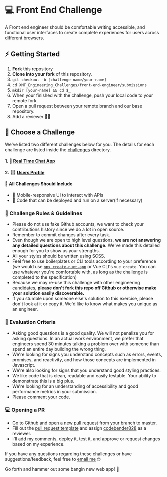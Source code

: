 # 💻 Front End Challenge

A Front end engineer should be comfortable writing accessible, and functional user interfaces to create complete experiences for users across different browsers.

## ⚡️ Getting Started
1. **Fork** this repository
2. **Clone into your fork** of this repository.
3. `git checkout -b [challenge-name/your-name]`
4. `cd XMT_Engineering_Challenges/front-end-engineer/submissions`
5. `mkdir [your-name] && cd $_`
6. When your finished with the challenge, push your local code to your remote fork.
7. Open a pull request between your remote branch and our base repository.
8. Add a reviewer 👍🏽

## 🏓 Choose a Challenge
We've listed two different challenges below for you. The details for each challenge are listed inside the [challenges](./challenges/) directory.

#### 1. 💬 [Real Time Chat App](./challenges/real-time-chat-app.md)
#### 2. 👩🏼 [Users Profile](./challenges/personal-profile-viewer.md)


#### 🐚 All Challenges Should Include
- 📱 Mobile-responsive UI to interact with APIs
- 👾 Code that can be deployed and run on a server(if necessary)

### 🔴 Challenge Rules & Guidelines
- Please do not use fake Github accounts, we want to check your contributions history since we do a lot in open source.
- Remember to commit changes after every task.
- Even though we are open to high level questions, **we are not answering any detailed questions about this challenge.** We've made this detailed enough for you to show us your strengths.
- All your styles should be written using SCSS.
- Feel free to use boilerplates or CLI tools according to your preference (we would use [`npx create-nuxt-app`][create-nuxt-app] or Vue CLI's `vue create`. You can use whatever you're comfortable with, as long as the challenge is completed to the specification)
- Because we may re-use this challenge with other engineering candidates, **please don't fork this repo off Github or otherwise make your solution easily discoverable.**
- If you stumble upon someone else's solution to this exercise, please don't look at it or copy it. We'd like to know what makes you unique as an engineer.

### 👗 Evaluation Criteria
- Asking good questions is a good quality. We will not penalize you for asking questions. In an actual work environment, we prefer that engineers spend 30 minutes talking a problem over with someone than spend an entire day building the wrong thing.
- We're looking for signs you understand concepts such as errors, events, promises, and reactivity, and how those concepts are implemented in Javascript.
- We're also looking for signs that you understand good styling practices.
- We like code that is clean, readable and easily testable. Your ability to demonstrate this is a big plus.
- We're looking for an understanding of accessibility and good performance metrics in your submission.
- Please comment your code.

### 💻 Opening a PR

- Go to Github and [open a new pull request][open-pull-request] from your branch to master.
- Fill out the [pull request template][pull-request-template] and assign [codebender828][codebender828] as a reviewer.
- I'll add my comments, deploy it, test it, and approve or request changes based on my experience.

If you have any questions regarding these challenges or have suggestions/feedback, feel free to [email me](mailto:jonas@xmt.chat?subject=Akkadu%20Challenges%20Feedback) 🤓

Go forth and hammer out some bangin new web app! 🔨

[create-nuxt-app]: https://nuxtjs.org/guide/installation/
[open-pull-request]: https://github.com/Youul/XMT_Engineering_Challenges/compare
[pull-request-template]: https://github.com/Youul/XMT_Engineering_Challenges/blob/master/.github/pull_request_template.md
[codebender828]: https://github.com/codebender828
